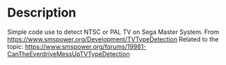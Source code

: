 # Description

Simple code use to detect NTSC or PAL TV on Sega Master System.
From https://www.smspower.org/Development/TVTypeDetection
Related to the topic: https://www.smspower.org/forums/19981-CanTheEverdriveMessUpTVTypeDetection

